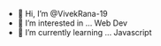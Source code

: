 - 👋 Hi, I’m @VivekRana-19
- 👀 I’m interested in ... Web Dev
- 🌱 I’m currently learning ... Javascript

<!---
VivekRana-19/VivekRana-19 is a ✨ special ✨ repository because its `README.md` (this file) appears on your GitHub profile.
You can click the Preview link to take a look at your changes.
--->

